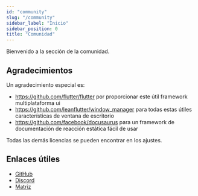 ```yaml
---
id: "community"
slug: "/community"
sidebar_label: "Inicio"
sidebar_position: 0
title: "Comunidad"
---
```


Bienvenido a la sección de la comunidad.

## Agradecimientos

Un agradecimiento especial es:

* <https://github.com/flutter/flutter> por proporcionar este útil framework multiplataforma ui
* <https://github.com/leanflutter/window_manager> para todas estas útiles características de ventana de escritorio
* <https://github.com/facebook/docusaurus> para un framework de documentación de reacción estática fácil de usar

Todas las demás licencias se pueden encontrar en los ajustes.

## Enlaces útiles

* [GitHub](https://github.com/LinwoodCloud/Butterfly)
* [Discord](https://go.linwood.dev/discord)
* [Matriz](https://go.linwood.dev/matrix)

